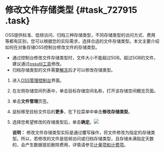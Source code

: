 # 修改文件存储类型 {#task_727915 .task}

OSS提供标准、低频访问、归档三种存储类型，不同存储类型的访问方式、费用等都有区别，您可以根据您的实际需求，选择合适的文件存储类型。本文主要介绍如何在对象存储OSS控制台修改文件的存储类型。

-   通过控制台修改文件存储类型时，文件大小不能超过5GB。超过5GB的文件，建议通过[ossutil工具](../../../../cn.zh-CN/常用工具/命令行工具ossutil/常用命令/set-meta.md#section_cmg_g1k_upe)修改。
-   归档存储类型的文件需要[解冻](cn.zh-CN/控制台用户指南/上传、下载和管理文件/解冻归档类型文件.md#)后才可以修改存储类型。

1.  进入[OSS管理控制台](https://oss.console.aliyun.com/)界面。
2.  在左侧存储空间列表中，单击目标存储空间名称，打开该存储空间概览页面。
3.  单击**文件管理**页签。
4.  鼠标移至目标文件后的**更多**，在下拉菜单中单击**修改存储类型**。
5.  选择您希望修改的存储类型后，单击**确定**。![](http://static-aliyun-doc.oss-cn-hangzhou.aliyuncs.com/assets/img/570105/156776388849505_zh-CN.png)

 

    **说明：** 修改文件存储类型实际是通过覆写操作，将文件修改为指定的存储类型。所以，若修改的文件是低频访问或归档存储类型，且存储未满指定天数的，会产生数据提前删除费用，详情请参见[计量项和计费项](../../../../cn.zh-CN/计量计费/计量项和计费项.md#section_uz2_m2t_lgb)。



